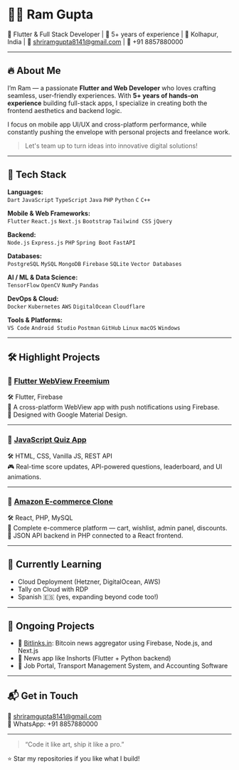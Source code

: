 # 👨‍💻 Ram Gupta

🚀 Flutter & Full Stack Developer | 💼 5+ years of experience |
📍 Kolhapur, India | 📧 shriramgupta8141@gmail.com | 📱 +91 8857880000  

---

## 🔥 About Me

I’m Ram — a passionate **Flutter and Web Developer** who loves crafting seamless, user-friendly experiences. With **5+ years of hands-on experience** building full-stack apps, I specialize in creating both the frontend aesthetics and backend logic.

I focus on mobile app UI/UX and cross-platform performance, while constantly pushing the envelope with personal projects and freelance work.

> Let's team up to turn ideas into innovative digital solutions!

---
## 💼 Tech Stack

**Languages:**  
`Dart` `JavaScript` `TypeScript` `Java` `PHP` `Python` `C` `C++`

**Mobile & Web Frameworks:**  
`Flutter` `React.js` `Next.js` `Bootstrap` `Tailwind CSS` `jQuery`

**Backend:**  
`Node.js` `Express.js` `PHP` `Spring Boot` `FastAPI`

**Databases:**  
`PostgreSQL` `MySQL` `MongoDB` `Firebase` `SQLite` `Vector Databases`

**AI / ML & Data Science:**  
`TensorFlow` `OpenCV` `NumPy` `Pandas`

**DevOps & Cloud:**  
`Docker` `Kubernetes` `AWS` `DigitalOcean` `Cloudflare`

**Tools & Platforms:**  
`VS Code` `Android Studio` `Postman` `GitHub` `Linux` `macOS` `Windows`

---

## 🛠️ Highlight Projects

### 🔹 [Flutter WebView Freemium](https://github.com/RamG222/flutter_webview_freemium)  
🛠 Flutter, Firebase  
📱 A cross-platform WebView app with push notifications using Firebase.  
🎨 Designed with Google Material Design.

---

### 🔹 [JavaScript Quiz App](https://github.com/RamG222/javascript_quick_quiz)  
🛠 HTML, CSS, Vanilla JS, REST API  
🎮 Real-time score updates, API-powered questions, leaderboard, and UI animations.

---

### 🔹 [Amazon E-commerce Clone](https://github.com/RamG222/amazon_clone)  
🛠 React, PHP, MySQL  
🛒 Complete e-commerce platform — cart, wishlist, admin panel, discounts.  
🔗 JSON API backend in PHP connected to a React frontend.

---

## 🌱 Currently Learning

- Cloud Deployment (Hetzner, DigitalOcean, AWS)
- Tally on Cloud with RDP
- Spanish 🇪🇸 (yes, expanding beyond code too!)

---

## 🚧 Ongoing Projects

- 🔄 [Bitlinks.in](https://bitlinks.in): Bitcoin news aggregator using Firebase, Node.js, and Next.js  
- 📱 News app like Inshorts (Flutter + Python backend)  
- 🎯 Job Portal, Transport Management System, and Accounting Software

---

## 📬 Get in Touch

📧 shriramgupta8141@gmail.com  
📱 WhatsApp: +91 8857880000  

---

> “Code it like art, ship it like a pro.”

⭐ Star my repositories if you like what I build!  
